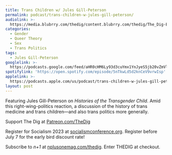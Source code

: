 ```yaml
---
title: Trans Children w/ Jules Gill-Peterson
permalink: podcast/trans-children-w-jules-gill-peterson/
audiolink: >-
  https://media.blubrry.com/thedig/content.blubrry.com/thedig/The_Dig-EP_404-Gill-Peterson.mp3
categories:
  - Gender
  - Queer Theory
  - Sex
  - Trans Politics
tags:
  - Jules Gill-Peterson
googlelink: >-
  https://podcasts.google.com/feed/aHR0cHM6Ly93d3cuYmx1YnJyeS5jb20vZmVlZHMvdGhlZGlnLnhtbA/episode/aHR0cHM6Ly90aGVkaWcuYmx1YnJyeS5uZXQvP3A9MjQwOQ?sa=X&ved=0CAUQkfYCahcKEwi44f7r1b-AAxUAAAAAHQAAAAAQNg
spotifylink: 'https://open.spotify.com/episode/5nTkwLd5d2knCeV9vrwIsp'
applelink: >-
  https://podcasts.apple.com/us/podcast/trans-children-w-jules-gill-peterson/id1043245989?i=1000612895722
layout: post
---
```


Featuring Jules Gill-Peterson on *Histories of the Transgender Child*. Amid this right-wing-politics reaction, a discussion of the history of trans medicine and trans children—and also trans politics more generally.

Support The Dig at [Patreon.com/TheDig](http://patreon.com/TheDig)

Register for Socialism 2023 at [socialismconference.org](http://socialismconference.org). Register before July 7 for the early bird discount rate!

Subscribe to *n+1* at [nplusonemag.com/thedig](http://nplusonemag.com/thedig). Enter THEDIG at checkout.
